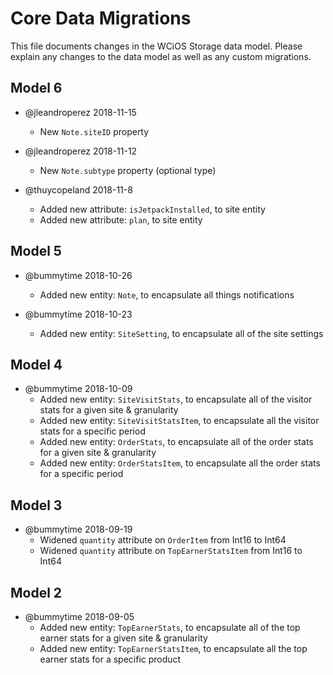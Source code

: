 # Core Data Migrations

This file documents changes in the WCiOS Storage data model. Please explain any changes to the data model as well as any custom migrations.

## Model 6
- @jleandroperez 2018-11-15
    - New `Note.siteID` property
    
- @jleandroperez 2018-11-12
    - New `Note.subtype` property (optional type)

- @thuycopeland 2018-11-8
    - Added new attribute: `isJetpackInstalled`, to site entity
    - Added new attribute: `plan`, to site entity

## Model 5
- @bummytime 2018-10-26
    - Added new entity: `Note`, to encapsulate all things notifications

- @bummytime 2018-10-23
    - Added new entity: `SiteSetting`, to encapsulate all of the site settings

## Model 4
- @bummytime 2018-10-09
    - Added new entity: `SiteVisitStats`, to encapsulate all of the visitor stats for a given site & granularity
    - Added new entity: `SiteVisitStatsItem`, to encapsulate all the visitor stats for a specific period
    - Added new entity: `OrderStats`, to encapsulate all of the order stats for a given site & granularity
    - Added new entity: `OrderStatsItem`, to encapsulate all the order stats for a specific period

## Model 3
- @bummytime 2018-09-19
    - Widened `quantity` attribute on `OrderItem` from Int16 to Int64
    - Widened `quantity` attribute on `TopEarnerStatsItem` from Int16 to Int64

## Model 2
- @bummytime 2018-09-05
    - Added new entity: `TopEarnerStats`, to encapsulate all of the top earner stats for a given site & granularity
    - Added new entity: `TopEarnerStatsItem`, to encapsulate all the top earner stats for a specific product
